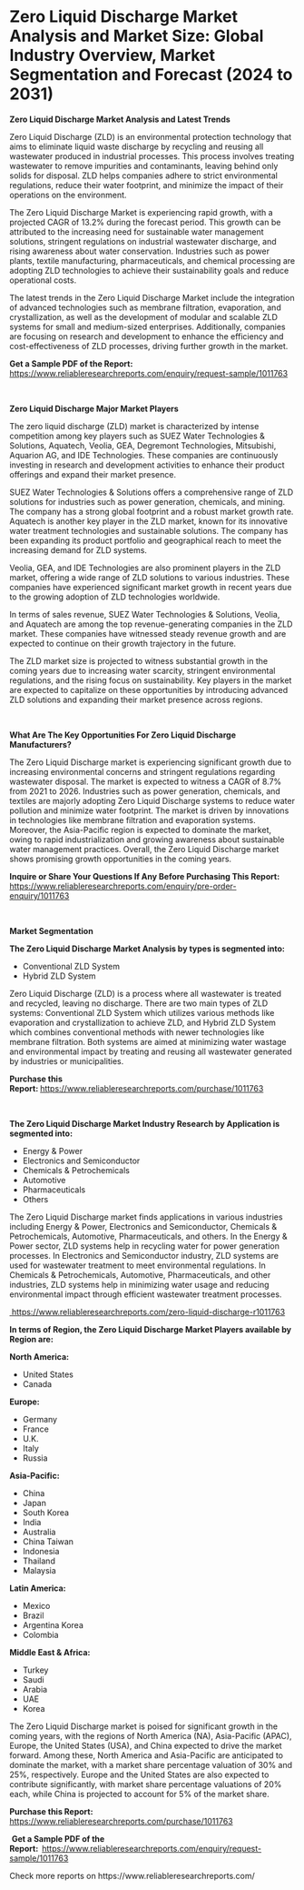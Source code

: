 <p><h1>Zero Liquid Discharge Market Analysis and Market Size: Global Industry Overview, Market Segmentation and Forecast (2024 to 2031)</h1></p><p><strong>Zero Liquid Discharge Market Analysis and Latest Trends</strong></p>
<p><p>Zero Liquid Discharge (ZLD) is an environmental protection technology that aims to eliminate liquid waste discharge by recycling and reusing all wastewater produced in industrial processes. This process involves treating wastewater to remove impurities and contaminants, leaving behind only solids for disposal. ZLD helps companies adhere to strict environmental regulations, reduce their water footprint, and minimize the impact of their operations on the environment.</p><p>The Zero Liquid Discharge Market is experiencing rapid growth, with a projected CAGR of 13.2% during the forecast period. This growth can be attributed to the increasing need for sustainable water management solutions, stringent regulations on industrial wastewater discharge, and rising awareness about water conservation. Industries such as power plants, textile manufacturing, pharmaceuticals, and chemical processing are adopting ZLD technologies to achieve their sustainability goals and reduce operational costs.</p><p>The latest trends in the Zero Liquid Discharge Market include the integration of advanced technologies such as membrane filtration, evaporation, and crystallization, as well as the development of modular and scalable ZLD systems for small and medium-sized enterprises. Additionally, companies are focusing on research and development to enhance the efficiency and cost-effectiveness of ZLD processes, driving further growth in the market.</p></p>
<p><strong>Get a Sample PDF of the Report:&nbsp;</strong> <a href="https://www.reliableresearchreports.com/enquiry/request-sample/1011763">https://www.reliableresearchreports.com/enquiry/request-sample/1011763</a></p>
<p>&nbsp;</p>
<p><strong>Zero Liquid Discharge Major Market Players</strong></p>
<p><p>The zero liquid discharge (ZLD) market is characterized by intense competition among key players such as SUEZ Water Technologies & Solutions, Aquatech, Veolia, GEA, Degremont Technologies, Mitsubishi, Aquarion AG, and IDE Technologies. These companies are continuously investing in research and development activities to enhance their product offerings and expand their market presence.</p><p>SUEZ Water Technologies & Solutions offers a comprehensive range of ZLD solutions for industries such as power generation, chemicals, and mining. The company has a strong global footprint and a robust market growth rate. Aquatech is another key player in the ZLD market, known for its innovative water treatment technologies and sustainable solutions. The company has been expanding its product portfolio and geographical reach to meet the increasing demand for ZLD systems.</p><p>Veolia, GEA, and IDE Technologies are also prominent players in the ZLD market, offering a wide range of ZLD solutions to various industries. These companies have experienced significant market growth in recent years due to the growing adoption of ZLD technologies worldwide.</p><p>In terms of sales revenue, SUEZ Water Technologies & Solutions, Veolia, and Aquatech are among the top revenue-generating companies in the ZLD market. These companies have witnessed steady revenue growth and are expected to continue on their growth trajectory in the future.</p><p>The ZLD market size is projected to witness substantial growth in the coming years due to increasing water scarcity, stringent environmental regulations, and the rising focus on sustainability. Key players in the market are expected to capitalize on these opportunities by introducing advanced ZLD solutions and expanding their market presence across regions.</p></p>
<p>&nbsp;</p>
<p><strong>What Are The Key Opportunities For Zero Liquid Discharge Manufacturers?</strong></p>
<p><p>The Zero Liquid Discharge market is experiencing significant growth due to increasing environmental concerns and stringent regulations regarding wastewater disposal. The market is expected to witness a CAGR of 8.7% from 2021 to 2026. Industries such as power generation, chemicals, and textiles are majorly adopting Zero Liquid Discharge systems to reduce water pollution and minimize water footprint. The market is driven by innovations in technologies like membrane filtration and evaporation systems. Moreover, the Asia-Pacific region is expected to dominate the market, owing to rapid industrialization and growing awareness about sustainable water management practices. Overall, the Zero Liquid Discharge market shows promising growth opportunities in the coming years.</p></p>
<p><strong>Inquire or Share Your Questions If Any Before Purchasing This Report:</strong> <a href="https://www.reliableresearchreports.com/enquiry/pre-order-enquiry/1011763">https://www.reliableresearchreports.com/enquiry/pre-order-enquiry/1011763</a></p>
<p>&nbsp;</p>
<p><strong>Market Segmentation</strong></p>
<p><strong>The Zero Liquid Discharge Market Analysis by types is segmented into:</strong></p>
<p><ul><li>Conventional ZLD System</li><li>Hybrid ZLD System</li></ul></p>
<p><p>Zero Liquid Discharge (ZLD) is a process where all wastewater is treated and recycled, leaving no discharge. There are two main types of ZLD systems: Conventional ZLD System which utilizes various methods like evaporation and crystallization to achieve ZLD, and Hybrid ZLD System which combines conventional methods with newer technologies like membrane filtration. Both systems are aimed at minimizing water wastage and environmental impact by treating and reusing all wastewater generated by industries or municipalities.</p></p>
<p><strong>Purchase this Report:&nbsp;</strong><a href="https://www.reliableresearchreports.com/purchase/1011763">https://www.reliableresearchreports.com/purchase/1011763</a></p>
<p>&nbsp;</p>
<p><strong>The Zero Liquid Discharge Market Industry Research by Application is segmented into:</strong></p>
<p><ul><li>Energy & Power</li><li>Electronics and Semiconductor</li><li>Chemicals & Petrochemicals</li><li>Automotive</li><li>Pharmaceuticals</li><li>Others</li></ul></p>
<p><p>The Zero Liquid Discharge market finds applications in various industries including Energy & Power, Electronics and Semiconductor, Chemicals & Petrochemicals, Automotive, Pharmaceuticals, and others. In the Energy & Power sector, ZLD systems help in recycling water for power generation processes. In Electronics and Semiconductor industry, ZLD systems are used for wastewater treatment to meet environmental regulations. In Chemicals & Petrochemicals, Automotive, Pharmaceuticals, and other industries, ZLD systems help in minimizing water usage and reducing environmental impact through efficient wastewater treatment processes.</p></p>
<p><a href="https://www.reliableresearchreports.com/zero-liquid-discharge-r1011763">&nbsp;https://www.reliableresearchreports.com/zero-liquid-discharge-r1011763</a></p>
<p><strong>In terms of Region, the Zero Liquid Discharge Market Players available by Region are:</strong></p>
<p>
    <p> <strong> North America: </strong>
        <ul>
            <li>United States</li>
            <li>Canada</li>
        </ul>
        </p> 
    <p> <strong> Europe: </strong>
        <ul>
            <li>Germany</li>
            <li>France</li>
            <li>U.K.</li>
            <li>Italy</li>
            <li>Russia</li>
        </ul>
        </p> 
    <p> <strong> Asia-Pacific: </strong>
        <ul>
            <li>China</li>
            <li>Japan</li>
            <li>South Korea</li>
            <li>India</li>
            <li>Australia</li>
            <li>China Taiwan</li>
            <li>Indonesia</li>
            <li>Thailand</li>
            <li>Malaysia</li>
        </ul>
        </p> 
    <p> <strong> Latin America: </strong>
        <ul>
            <li>Mexico</li>
            <li>Brazil</li>
            <li>Argentina Korea</li>
            <li>Colombia</li>
        </ul>
        </p> 
    <p> <strong> Middle East & Africa: </strong>
        <ul>
            <li>Turkey</li>
            <li>Saudi</li>
            <li>Arabia</li>
            <li>UAE</li>
            <li>Korea</li>
        </ul>
    </p>
    </p>
<p><p>The Zero Liquid Discharge market is poised for significant growth in the coming years, with the regions of North America (NA), Asia-Pacific (APAC), Europe, the United States (USA), and China expected to drive the market forward. Among these, North America and Asia-Pacific are anticipated to dominate the market, with a market share percentage valuation of 30% and 25%, respectively. Europe and the United States are also expected to contribute significantly, with market share percentage valuations of 20% each, while China is projected to account for 5% of the market share.</p></p>
<p><strong>Purchase this Report: </strong><a href="https://www.reliableresearchreports.com/purchase/1011763">https://www.reliableresearchreports.com/purchase/1011763</a></p>
<p>&nbsp;<strong>Get a Sample PDF of the Report:&nbsp;&nbsp;</strong><a href="https://www.reliableresearchreports.com/enquiry/request-sample/1011763">https://www.reliableresearchreports.com/enquiry/request-sample/1011763</a></p>
<p><strong></strong></p>
<p>Check more reports on https://www.reliableresearchreports.com/</p>